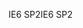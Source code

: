 <span data-ttu-id="4f64c-101">IE6 SP2</span><span class="sxs-lookup"><span data-stu-id="4f64c-101">IE6 SP2</span></span>